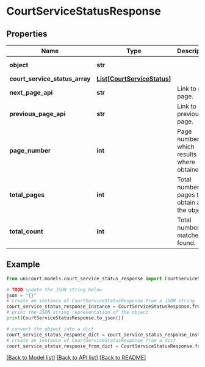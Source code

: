 # CourtServiceStatusResponse


## Properties

Name | Type | Description | Notes
------------ | ------------- | ------------- | -------------
**object** | **str** |  | [default to 'CourtServiceStatusResponse']
**court_service_status_array** | [**List[CourtServiceStatus]**](CourtServiceStatus.md) |  | 
**next_page_api** | **str** | Link to next page. | 
**previous_page_api** | **str** | Link to previous page. | 
**page_number** | **int** | Page number for which results where obtained. | 
**total_pages** | **int** | Total number of pages to obtain all the objects. | 
**total_count** | **int** | Total number of matches found. | 

## Example

```python
from unicourt.models.court_service_status_response import CourtServiceStatusResponse

# TODO update the JSON string below
json = "{}"
# create an instance of CourtServiceStatusResponse from a JSON string
court_service_status_response_instance = CourtServiceStatusResponse.from_json(json)
# print the JSON string representation of the object
print(CourtServiceStatusResponse.to_json())

# convert the object into a dict
court_service_status_response_dict = court_service_status_response_instance.to_dict()
# create an instance of CourtServiceStatusResponse from a dict
court_service_status_response_from_dict = CourtServiceStatusResponse.from_dict(court_service_status_response_dict)
```
[[Back to Model list]](../README.md#documentation-for-models) [[Back to API list]](../README.md#documentation-for-api-endpoints) [[Back to README]](../README.md)


